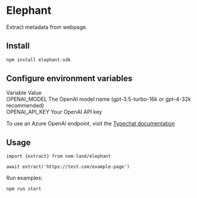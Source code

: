 # Elephant
Extract metadata from webpage.

## Install
```bash
npm install elephant-sdk
```

## Configure environment variables
Variable	      Value  
OPENAI_MODEL    The OpenAI model name (gpt-3.5-turbo-16k or gpt-4-32k recommended)  
OPENAI_API_KEY	Your OpenAI API key  

To use an Azure OpenAI endpoint, visit the [Typechat documentation](https://microsoft.github.io/TypeChat/docs/examples/)

## Usage

```
import {extract} from nom-land/elephant

await extract('https://test.com/example-page')
```

Run examples:
```bash
npm run start
```
